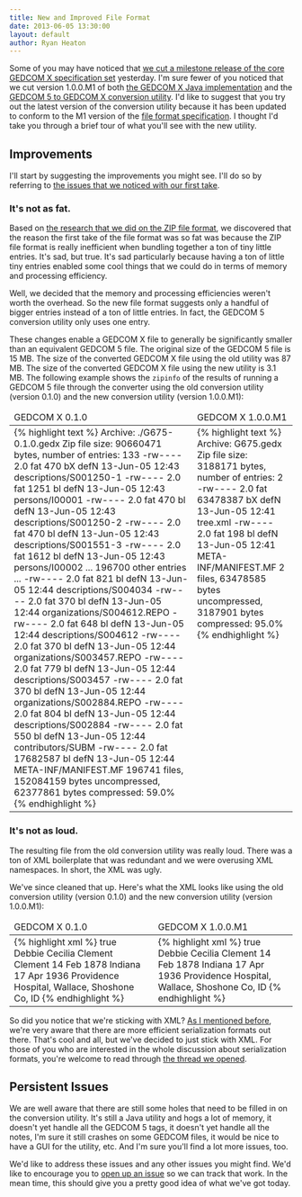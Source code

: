 ```yaml
---
title: New and Improved File Format
date: 2013-06-05 13:30:00
layout: default
author: Ryan Heaton
---
```


Some of you may have noticed that [we cut a milestone release of the core GEDCOM X specification set](http://familysearch.github.io/gedcomx/2013/06/04/milestone-1.html) yesterday. I'm sure fewer of you noticed that we cut version 1.0.0.M1 of both [the GEDCOM X Java implementation](https://github.com/FamilySearch/gedcomx-java) and the [GEDCOM 5 to GEDCOM X conversion utility](https://github.com/FamilySearch/gedcom5-conversion). I'd like to suggest that you try out the latest version of the conversion utility because it has been updated to conform to the M1 version of the [file format specification](https://github.com/FamilySearch/gedcomx/blob/master/specifications/file-format-specification.md). I thought I'd take you through a brief tour of what you'll see with the new utility.

## Improvements

I'll start by suggesting the improvements you might see. I'll do so by referring to [the issues that we noticed with our first take](http://familysearch.github.io/gedcomx/2012/07/03/file-format-jeers-cheers.html).

### It's not as fat.

Based on [the research that we did on the ZIP file format](http://familysearch.github.io/gedcomx/2012/07/03/file-format-jeers-cheers.html), we discovered that the reason the first take of the file format was so fat was because the ZIP file format is really inefficient when bundling together a ton of tiny little entries. It's sad, but true. It's sad particularly because having a ton of little tiny entries enabled some cool things that we could do in terms of memory and processing efficiency.

Well, we decided that the memory and processing efficiencies weren't worth the overhead. So the new file format suggests only a handful of bigger entries instead of a ton of little entries. In fact, the GEDCOM 5 conversion utility only uses one entry.

These changes enable a GEDCOM X file to generally be significantly smaller than an equivalent GEDCOM 5 file. The original size of the GEDCOM 5 file is 15 MB. The size of the converted GEDCOM X file using the old utility was 87 MB. The size of the converted GEDCOM X file using the new utility is 3.1 MB. The following example shows the `zipinfo` of the results of running a GEDCOM 5 file through the converter using the old conversion utility (version 0.1.0) and the new conversion utility (version 1.0.0.M1):

<table>
  <thead>
  <tr>
    <td>GEDCOM X 0.1.0</td>
    <td>GEDCOM X 1.0.0.M1</td>
  </tr>
  </thead>
  <tbody>
  <tr>
    <td valign="top">
{% highlight text %}
Archive:  ./G675-0.1.0.gedx
Zip file size: 90660471 bytes, number of entries: 133
-rw----     2.0 fat      470 bX defN 13-Jun-05 12:43 descriptions/S001250-1
-rw----     2.0 fat     1251 bl defN 13-Jun-05 12:43 persons/I00001
-rw----     2.0 fat      470 bl defN 13-Jun-05 12:43 descriptions/S001250-2
-rw----     2.0 fat      470 bl defN 13-Jun-05 12:43 descriptions/S001551-3
-rw----     2.0 fat     1612 bl defN 13-Jun-05 12:43 persons/I00002
... 196700 other entries ...
-rw----     2.0 fat      821 bl defN 13-Jun-05 12:44 descriptions/S004034
-rw----     2.0 fat      370 bl defN 13-Jun-05 12:44 organizations/S004612.REPO
-rw----     2.0 fat      648 bl defN 13-Jun-05 12:44 descriptions/S004612
-rw----     2.0 fat      370 bl defN 13-Jun-05 12:44 organizations/S003457.REPO
-rw----     2.0 fat      779 bl defN 13-Jun-05 12:44 descriptions/S003457
-rw----     2.0 fat      370 bl defN 13-Jun-05 12:44 organizations/S002884.REPO
-rw----     2.0 fat      804 bl defN 13-Jun-05 12:44 descriptions/S002884
-rw----     2.0 fat      550 bl defN 13-Jun-05 12:44 contributors/SUBM
-rw----     2.0 fat 17682587 bl defN 13-Jun-05 12:44 META-INF/MANIFEST.MF
196741 files, 152084159 bytes uncompressed, 62377861 bytes compressed:  59.0%
{% endhighlight %}
    </td>
    <td valign="top">
{% highlight text %}
Archive:  G675.gedx
Zip file size: 3188171 bytes, number of entries: 2
-rw----     2.0 fat 63478387 bX defN 13-Jun-05 12:41 tree.xml
-rw----     2.0 fat      198 bl defN 13-Jun-05 12:41 META-INF/MANIFEST.MF
2 files, 63478585 bytes uncompressed, 3187901 bytes compressed:  95.0%
{% endhighlight %}
    </td>
  </tr>
  </tbody>
</table>


### It's not as loud.

The resulting file from the old conversion utility was really loud. There was a ton of XML boilerplate that was redundant and we were overusing XML namespaces. In short, the XML was ugly.

We've since cleaned that up. Here's what the XML looks like using the old conversion utility (version 0.1.0) and the new conversion utility (version 1.0.0.M1):

<table>
  <thead>
  <tr>
    <td>GEDCOM X 0.1.0</td>
    <td>GEDCOM X 1.0.0.M1</td>
  </tr>
  </thead>
  <tbody>
  <tr>
    <td valign="top">
{% highlight xml %}
<?xml version="1.0" encoding="UTF-8" standalone="yes"?>
<person xmlns:rdf="http://www.w3.org/1999/02/22-rdf-syntax-ns#" 
        xmlns:foaf="http://xmlns.com/foaf/0.1/" 
        xmlns:contact="http://www.w3.org/2000/10/swap/pim/contact#" 
        xmlns:gx="http://gedcomx.org/" 
        xmlns="http://gedcomx.org/conclusion/v1/" 
        xmlns:ns6="http://purl.org/dc/terms/" 
        rdf:ID="I00020">
    <gender>
        <rdf:type rdf:resource="http://gedcomx.org/Female"/>
    </gender>
    <name>
        <source>
            <description rdf:resource="descriptions/S004353-1e"/>
        </source>
        <source>
            <description rdf:resource="descriptions/S003208-1f"/>
        </source>
        <preferred>true</preferred>
        <primaryForm>
            <fullText>Debbie Cecilia Clement</fullText>
            <part>
                <rdf:type rdf:resource="http://gedcomx.org/Surname"/>
                <text>Clement</text>
            </part>
        </primaryForm>
    </name>
    <fact>
        <source>
            <description rdf:resource="descriptions/S002132-20"/>
        </source>
        <source>
            <description rdf:resource="descriptions/S003208-21"/>
        </source>
        <rdf:type rdf:resource="http://gedcomx.org/Birth"/>
        <date>
            <original>14 Feb 1878</original>
        </date>
        <place>
            <original>Indiana</original>
        </place>
    </fact>
    <fact>
        <source>
            <description rdf:resource="descriptions/S002132-22"/>
        </source>
        <source>
            <description rdf:resource="descriptions/S001551-23"/>
        </source>
        <rdf:type rdf:resource="http://gedcomx.org/Death"/>
        <date>
            <original>17 Apr 1936</original>
        </date>
        <place>
            <original>Providence Hospital, Wallace, Shoshone Co, ID</original>
        </place>
    </fact>
</person>
{% endhighlight %}
    </td>
    <td valign="top">
{% highlight xml %}
<?xml version="1.0" encoding="UTF-8" standalone="yes"?>
<gedcomx xmlns="http://gedcomx.org/v1/">
  <!-- ... a bunch of persons ... -->
  <person id="I00020">
    <gender type="http://gedcomx.org/Female"/>
    <name>
      <source description="#S004353-1e"/>
      <source description="#S003208-1f"/>
      <preferred>true</preferred>
      <nameForm>
        <fullText>Debbie Cecilia Clement</fullText>
        <part type="http://gedcomx.org/Surname" value="Clement"/>
      </nameForm>
    </name>
    <fact type="http://gedcomx.org/Birth">
      <source description="#S002132-20"/>
      <source description="#S003208-21"/>
      <date>
        <original>14 Feb 1878</original>
      </date>
      <place>
        <original>Indiana</original>
      </place>
    </fact>
    <fact type="http://gedcomx.org/Death">
      <source description="#S002132-22"/>
      <source description="#S001551-23"/>
      <date>
        <original>17 Apr 1936</original>
      </date>
      <place>
        <original>Providence Hospital, Wallace, Shoshone Co, ID</original>
      </place>
    </fact>
  </person>
  <!-- ... a bunch of persons, relationships, sources, etc. ... -->
</gedcomx>
{% endhighlight %}
    </td>
  </tr>
  </tbody>
</table>

So did you notice that we're sticking with XML? [As I mentioned before](http://familysearch.github.io/gedcomx/2012/07/03/file-format-jeers-cheers.html), we're very aware that there are more efficient serialization formats out there. That's cool and all, but we've decided to just stick with XML. For those of you who are interested in the whole discussion about serialization formats, you're welcome to read through [the thread we opened](https://github.com/FamilySearch/gedcomx/issues/185).

## Persistent Issues

We are well aware that there are still some holes that need to be filled in on the conversion utility. It's still a Java utility and hogs a lot of memory, it doesn't yet handle all the GEDCOM 5 tags, it doesn't yet handle all the notes, I'm sure it still crashes on some GEDCOM files, it would be nice to have a GUI for the utility, etc. And I'm sure you'll find a lot more issues, too.

We'd like to address these issues and any other issues you might find. We'd like to encourage you to [open up an issue](https://github.com/FamilySearch/gedcom5-conversion/issues) so we can track that work. In the mean time, this should give you a pretty good idea of what we've got today.

